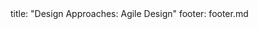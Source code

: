 <frontmatter>
title: "Design Approaches: Agile Design"
footer: footer.md
</frontmatter>

<include src="navbar.md" boilerplate />

<include src="unit-inPage-asFlat.md" boilerplate />